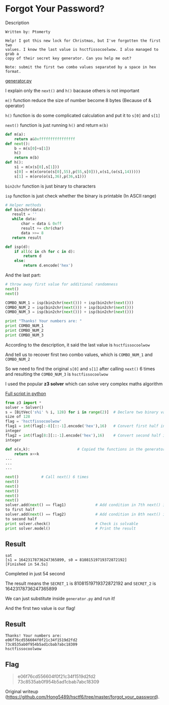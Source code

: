 # Forgot Your Password?  
Description  
```  
Written by: Ptomerty

Help! I got this new lock for Christmas, but I've forgotten the first two
values. I know the last value is hsctfissocoolwow. I also managed to grab a
copy of their secret key generator. Can you help me out?

Note: submit the first two combo values separated by a space in hex format.  
```  
[generator.py](generator.py)

I explain only the `next()` and `h()` bacause others is not important

`m()` function reduce the size of number become 8 bytes (Because of &
operator)

`h()` function is do some complicated calculation and put it to `s[0]` and
`s[1]`

`next()` function is just running `h()` and return `m(b)`  
```python  
def m(a):  
	return a&0xffffffffffffffff  
def next():  
	b = m(s[0]+s[1])  
	h()  
	return m(b)  
def h():  
	s1 = m(x(s[0],s[1]))  
	s[0] = m(x(oro(o(s[0],55),p(55,s[0])),x(s1,(o(s1,14)))))  
	s[1] = m(oro(o(s1,36),p(36,s1)))  
```

`bin2chr` function is just binary to characters

`isp` function is just check whether the binary is printable (In ASCII range)  
```python  
# Helper methods  
def bin2chr(data):  
   result = ''  
   while data:  
       char = data & 0xff  
       result += chr(char)  
       data >>= 8  
   return result

def isp(d):  
	if all(c in ch for c in d):  
		return d  
	else:  
		return d.encode('hex')  
```  
And the last part:  
```python  
# throw away first value for additional randomness  
next()  
next()

COMBO_NUM_1 = isp(bin2chr(next())) + isp(bin2chr(next()))  
COMBO_NUM_2 = isp(bin2chr(next())) + isp(bin2chr(next()))  
COMBO_NUM_3 = isp(bin2chr(next())) + isp(bin2chr(next()))

print "Thanks! Your numbers are: "  
print COMBO_NUM_1  
print COMBO_NUM_2  
print COMBO_NUM_3  
```  
According to the description, it said the last value is `hsctfissocoolwow`

And tell us to recover first two combo values, which is `COMBO_NUM_1` and
`COMBO_NUM_2`

So we need to find the original `s[0]` and `s[1]` after calling `next()` 6
times and resulting the `COMBO_NUM_3` is `hsctfissocoolwow`

I used the popular **z3 solver** which can solve very complex maths algorithm

[Full script in python](solve.py)  
```python  
from z3 import *  
solver = Solver()  
s = [BitVec('s%i' % i, 128) for i in range(2)]  # Declare two binary value in
size of 128  
flag = 'hsctfissocoolwow'  
flag1 = int(flag[:-8][::-1].encode('hex'),16)   # Convert first half into
integer  
flag2 = int(flag[8:][::-1].encode('hex'),16)    # Convert second half into
integer

def o(x,k):                     # Copied the functions in the generator.py  
	return x<<k  
...  
...  
...

next()          # Call next() 6 times  
next()  
next()  
next()  
next()  
next()  
solver.add(next() == flag1)             # Add condition in 7th next() is equal
to first half  
solver.add(next() == flag2)             # Add condition in 8th next() is equal
to second half  
print solver.check()                    # Check is solvable  
print solver.model()                    # Print the result  
```  
## Result  
```  
sat  
[s1 = 16423178736247365899, s0 = 81081519719372872192]  
[Finished in 54.5s]  
```  
Completed in just 54 second

The result means the `SECRET_1` is 81081519719372872192 and `SECRET_2` is
16423178736247365899

We can just substitute inside `generator.py` and run it!

And the first two value is our flag!

## Result  
```  
Thanks! Your numbers are:  
e06f76cd556604f0f21c34f1519d2fd2  
73c8535ab0f954b5ad1cbab7abc18309  
hsctfissocoolwow  
```

## Flag  
> e06f76cd556604f0f21c34f1519d2fd2 73c8535ab0f954b5ad1cbab7abc18309

Original writeup
(https://github.com/Hong5489/hsctf6/tree/master/forgot_your_password).